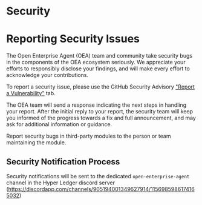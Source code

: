 # Security

# Reporting Security Issues

The Open Enterprise Agent (OEA) team and community take security bugs in the components of the OEA ecosystem seriously. We appreciate your efforts to responsibly disclose your findings, and will make every effort to acknowledge your contributions.

To report a security issue, please use the GitHub Security Advisory ["Report a Vulnerability"](https://github.com/hyperledger-labs/open-enterprise-agent/security/advisories/new) tab.

The OEA team will send a response indicating the next steps in handling your report. After the initial reply to your report, the security team will keep you informed of the progress towards a fix and full announcement, and may ask for additional information or guidance.

Report security bugs in third-party modules to the person or team maintaining the module.

## Security Notification Process

Security notifications will be sent to the dedicated `open-enterprise-agent` channel in the Hyper Ledger discord server (https://discordapp.com/channels/905194001349627914/1156985986174165032)
